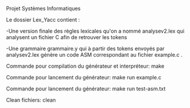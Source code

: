 Projet Systèmes Informatiques

Le dossier Lex_Yacc contient :

-Une version finale des règles lexicales qu'on a nommé analysev2.lex qui analysent un fichier C afin de retrouver les tokens

-Une grammaire grammaire.y qui à partir des tokens envoyés par analysev2.lex génère un code ASM correspondant au fichier example.c .

Commande pour compilation du générateur et interpréteur: make

Commande pour lancement du générateur: make run example.c 

Commande pour lancement du générateur: make run test-asm.txt

Clean fichiers: clean


